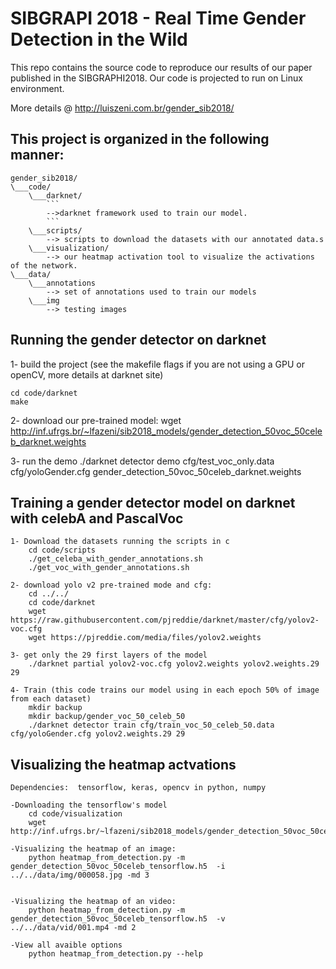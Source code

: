 # SIBGRAPI 2018 -  Real Time Gender Detection in the Wild #
This repo contains the source code to reproduce our results of our paper published in the SIBGRAPHI2018. Our code is projected to run on Linux environment.

More details @  http://luiszeni.com.br/gender_sib2018/

## This project is organized in the following manner:

	gender_sib2018/
	\___code/
		\___darknet/
			```
			-->darknet framework used to train our model.
			```
		\___scripts/
			--> scripts to download the datasets with our annotated data.s
		\___visualization/
			--> our heatmap activation tool to visualize the activations of the network.
	\___data/
		\___annotations
			--> set of annotations used to train our models
		\___img
			--> testing images

## Running the gender detector on darknet
	
1- build the project (see the makefile flags if you are not using a GPU or openCV, more details at darknet site)
```
cd code/darknet
make
```
2- download our pre-trained model:
	wget http://inf.ufrgs.br/~lfazeni/sib2018_models/gender_detection_50voc_50celeb_darknet.weights

3- run the demo
	./darknet detector demo cfg/test_voc_only.data cfg/yoloGender.cfg gender_detection_50voc_50celeb_darknet.weights

## Training a gender detector model on darknet with celebA and PascalVoc
	1- Download the datasets running the scripts in c
		cd code/scripts
		./get_celeba_with_gender_annotations.sh
		./get_voc_with_gender_annotations.sh

	2- download yolo v2 pre-trained mode and cfg:
		cd ../../
		cd code/darknet
		wget https://raw.githubusercontent.com/pjreddie/darknet/master/cfg/yolov2-voc.cfg
		wget https://pjreddie.com/media/files/yolov2.weights

	3- get only the 29 first layers of the model
		./darknet partial yolov2-voc.cfg yolov2.weights yolov2.weights.29 29

	4- Train (this code trains our model using in each epoch 50% of image from each dataset)
		mkdir backup
		mkdir backup/gender_voc_50_celeb_50
		./darknet detector train cfg/train_voc_50_celeb_50.data cfg/yoloGender.cfg yolov2.weights.29 29


## Visualizing the heatmap actvations
	Dependencies:  tensorflow, keras, opencv in python, numpy

	-Downloading the tensorflow's model 
		cd code/visualization
		wget http://inf.ufrgs.br/~lfazeni/sib2018_models/gender_detection_50voc_50celeb_darknet.weights
	
	-Visualizing the heatmap of an image:
		python heatmap_from_detection.py -m gender_detection_50voc_50celeb_tensorflow.h5  -i ../../data/img/000058.jpg -md 3

	
	-Visualizing the heatmap of an video:
		python heatmap_from_detection.py -m gender_detection_50voc_50celeb_tensorflow.h5  -v ../../data/vid/001.mp4 -md 2

	-View all avaible options
		python heatmap_from_detection.py --help


